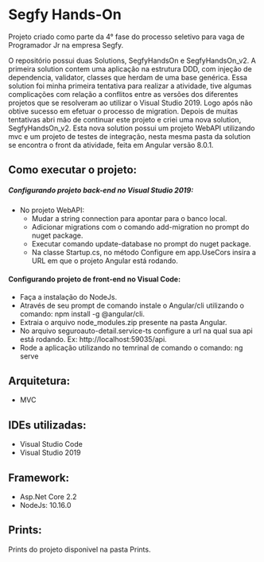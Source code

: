 # Segfy Hands-On

Projeto criado como parte da 4° fase do processo seletivo para vaga de Programador Jr na empresa Segfy.

O repositório possui duas Solutions, SegfyHandsOn e SegfyHandsOn_v2. A primeira solution contem uma aplicação na estrutura DDD, com injeção de dependencia, validator, classes que herdam de uma base genérica. Essa solution foi minha primeira tentativa para realizar a atividade, tive algumas complicações com relação a conflitos entre as versões dos diferentes projetos que se resolveram ao utilizar o Visual Studio 2019. Logo após não obtive sucesso em efetuar o processo de migration. Depois de muitas tentativas abri mão de continuar este projeto e criei uma nova solution, SegfyHandsOn_v2. Esta nova solution possui um projeto WebAPI utilizando mvc e um projeto de testes de integração, nesta mesma pasta da solution se encontra o front da atividade, feita em Angular versão 8.0.1.

## Como executar o projeto:

##### Configurando projeto back-end no Visual Studio 2019:

* No projeto WebAPI:
  - Mudar a string connection para apontar para o banco local.
  - Adicionar migrations com o comando add-migration no prompt do nuget package.
  - Executar comando update-database no prompt do nuget package.
  - Na classe Startup.cs, no método Configure em app.UseCors insira a URL em que o projeto Angular está rodando.

#### Configurando projeto de front-end no Visual Code:

- Faça a instalação do NodeJs.
- Através de seu prompt de comando instale o Angular/cli utilizando o comando: npm install -g @angular/cli.
- Extraia o arquivo node_modules.zip presente na pasta Angular.
- No arquivo seguroauto-detail.service-ts configure a url na qual sua api está rodando. Ex: http://localhost:59035/api.
- Rode a aplicação utilizando no temrinal de comando o comando: ng serve

## Arquitetura: 

- MVC 

## IDEs utilizadas:

- Visual Studio Code
- Visual Studio 2019

## Framework:

- Asp.Net Core 2.2
- NodeJs: 10.16.0

## Prints:

  Prints do projeto disponivel na pasta Prints.



